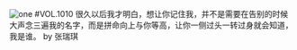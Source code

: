 ![one](http://image.wufazhuce.com/Flgf7XYfYyrT2TYNdTz-3ky0vyWI)
#VOL.1010
很久以后我才明白，想让你记住我，并不是需要在告别的时候大声念三遍我的名字，而是拼命向上与你等高，让你一侧过头一转过身就会知道，我是谁。 by 张瑞琪